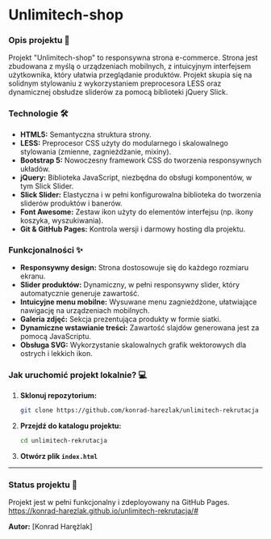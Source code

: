 # Unlimitech-shop

### Opis projektu 📝
Projekt "Unlimitech-shop" to responsywna strona e-commerce. Strona jest zbudowana z myślą o urządzeniach mobilnych, z intuicyjnym interfejsem użytkownika, który ułatwia przeglądanie produktów. Projekt skupia się na solidnym stylowaniu z wykorzystaniem preprocesora LESS oraz dynamicznej obsłudze sliderów za pomocą biblioteki jQuery Slick.

### Technologie 🛠️
* **HTML5:** Semantyczna struktura strony.
* **LESS:** Preprocesor CSS użyty do modularnego i skalowalnego stylowania (zmienne, zagnieżdżanie, mixiny).
* **Bootstrap 5:** Nowoczesny framework CSS do tworzenia responsywnych układów.
* **jQuery:** Biblioteka JavaScript, niezbędna do obsługi komponentów, w tym Slick Slider.
* **Slick Slider:** Elastyczna i w pełni konfigurowalna biblioteka do tworzenia sliderów produktów i banerów.
* **Font Awesome:** Zestaw ikon użyty do elementów interfejsu (np. ikony koszyka, wyszukiwania).
* **Git & GitHub Pages:** Kontrola wersji i darmowy hosting dla projektu.

### Funkcjonalności ✨
* **Responsywny design:** Strona dostosowuje się do każdego rozmiaru ekranu. 
* **Slider produktów:** Dynamiczny, w pełni responsywny slider, który automatycznie generuje zawartość.
* **Intuicyjne menu mobilne:** Wysuwane menu zagnieżdżone, ułatwiające nawigację na urządzeniach mobilnych.
* **Galeria zdjęć:** Sekcja prezentująca produkty w formie siatki.
* **Dynamiczne wstawianie treści:** Zawartość slajdów generowana jest za pomocą JavaScriptu.
* **Obsługa SVG:** Wykorzystanie skalowalnych grafik wektorowych dla ostrych i lekkich ikon.

### Jak uruchomić projekt lokalnie? 💻
1.  **Sklonuj repozytorium:**
    ```bash
    git clone https://github.com/konrad-harezlak/unlimitech-rekrutacja
    ```
2.  **Przejdź do katalogu projektu:**
    ```bash
    cd unlimitech-rekrutacja
    ```
3.  **Otwórz plik `index.html`** 

---
### Status projektu 🚀
Projekt jest w pełni funkcjonalny i zdeployowany na GitHub Pages.
https://konrad-harezlak.github.io/unlimitech-rekrutacja/#

**Autor:** [Konrad Harężlak]
